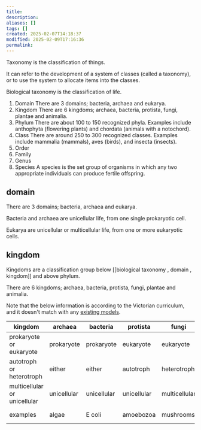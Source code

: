 ```yaml
---
title: 
description: 
aliases: []
tags: []
created: 2025-02-07T14:18:37
modified: 2025-02-09T17:16:36
permalink:
---
```


Taxonomy is the classification of things.

It can refer to the development of a system of classes (called a taxonomy), or to use the system to allocate items into the classes.

Biological taxonomy is the classification of life.

1. Domain
	There are 3 domains; bacteria, archaea and eukarya.
2. Kingdom
	There are 6 kingdoms; archaea, bacteria, protista, fungi, plantae and animalia.
3. Phylum
	There are about 100 to 150 recognized phyla. Examples include anthophyta (flowering plants) and chordata (animals with a notochord).
4. Class
	There are around 250 to 300 recognized classes. Examples include mammalia (mammals), aves (birds), and insecta (insects).
5. Order
6. Family
7. Genus
8. Species
	A species is the set group of organisms in which any two appropriate individuals can produce fertile offspring.

## domain

There are 3 domains; bacteria, archaea and eukarya.

Bacteria and archaea are unicellular life, from one single prokaryotic cell.

Eukarya are unicellular or multicellular life, from one or more eukaryotic cells.

## kingdom

Kingdoms are a classification group below [[biological taxonomy , domain , kingdom]] and above phylum.

There are 6 kingdoms; archaea, bacteria, protista, fungi, plantae and animalia.


Note that the below information is according to the Victorian curriculum, and it doesn't match with any [existing models](https://en.wikipedia.org/wiki/Kingdom_(biology)#Summary).

| kingdom                      | archaea     | bacteria    | protista    | fungi         | plantae       | animalia      |
| ---------------------------- | ----------- | ----------- | ----------- | ------------- | ------------- | ------------- |
| prokaryote or eukaryote      | prokaryote  | prokaryote  | eukaryote   | eukaryote     | eukaryote     | eukaryote     |
| autotroph or heterotroph     | either      | either      | autotroph   | heterotroph   | autotroph     | heterotroph   |
| multicellular or unicellular | unicellular | unicellular | unicellular | multicellular | multicellular | multicellular |
| examples                     | algae       | E coli      | amoebozoa   | mushrooms     | mango trees   | dolphins      |
